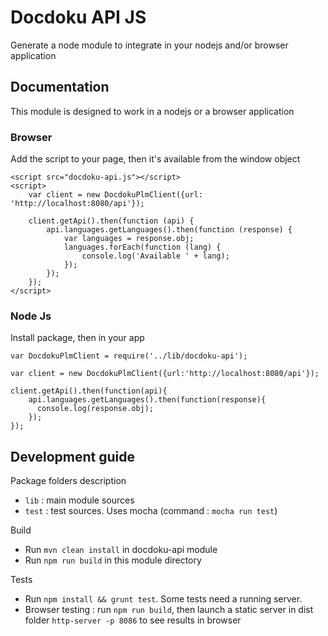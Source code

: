 # Docdoku API JS

Generate a node module to integrate in your nodejs and/or browser application

## Documentation

This module is designed to work in a nodejs or a browser application

### Browser

Add the script to your page, then it's available from the window object

    <script src="docdoku-api.js"></script>
    <script>
        var client = new DocdokuPlmClient({url: 'http://localhost:8080/api'});

        client.getApi().then(function (api) {
            api.languages.getLanguages().then(function (response) {
                var languages = response.obj;
                languages.forEach(function (lang) {
                    console.log('Available ' + lang);
                });
            });
        });
    </script>


### Node Js

Install package, then in your app

    var DocdokuPlmClient = require('../lib/docdoku-api');
    
    var client = new DocdokuPlmClient({url:'http://localhost:8080/api'});
    
    client.getApi().then(function(api){
        api.languages.getLanguages().then(function(response){
          console.log(response.obj);
        });
    });


## Development guide

Package folders description

* `lib` : main module sources
* `test` : test sources. Uses mocha (command : `mocha run test`)

Build 
    
* Run `mvn clean install` in docdoku-api module
* Run `npm run build` in this module directory

Tests

* Run `npm install && grunt test`. Some tests need a running server.
* Browser testing : run `npm run build`, then launch a static server in dist folder `http-server -p 8086` to see results in browser
